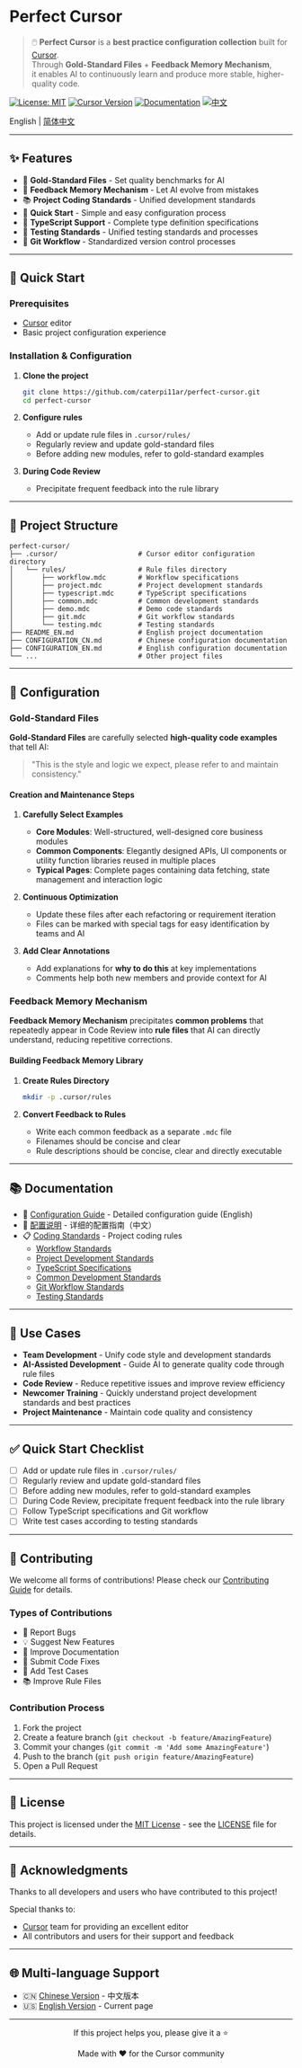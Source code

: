 # Perfect Cursor

> 🖱️ **Perfect Cursor** is a **best practice configuration collection** built for [Cursor](https://cursor.com).  
> Through **Gold-Standard Files** + **Feedback Memory Mechanism**,  
> it enables AI to continuously learn and produce more stable, higher-quality code.

[![License: MIT](https://img.shields.io/badge/License-MIT-yellow.svg)](https://opensource.org/licenses/MIT)
[![Cursor Version](https://img.shields.io/badge/Cursor-Required-blue.svg)](https://cursor.com)
[![Documentation](https://img.shields.io/badge/Documentation-Complete-green.svg)](./CONFIGURATION_EN.md)
[![中文](https://img.shields.io/badge/中文-README_CN.md-red.svg)](./README_CN.md)


English | [简体中文](README.md)

---

## ✨ Features

- 🎯 **Gold-Standard Files** - Set quality benchmarks for AI
- 🧠 **Feedback Memory Mechanism** - Let AI evolve from mistakes  
- 📚 **Project Coding Standards** - Unified development standards
- 🚀 **Quick Start** - Simple and easy configuration process
- 🔧 **TypeScript Support** - Complete type definition specifications
- 🧪 **Testing Standards** - Unified testing standards and processes
- 📝 **Git Workflow** - Standardized version control processes

---

## 🚀 Quick Start

### Prerequisites

- [Cursor](https://cursor.com) editor
- Basic project configuration experience

### Installation & Configuration

1. **Clone the project**
   ```bash
   git clone https://github.com/caterpi11ar/perfect-cursor.git
   cd perfect-cursor
   ```

2. **Configure rules**
   - Add or update rule files in `.cursor/rules/`
   - Regularly review and update gold-standard files
   - Before adding new modules, refer to gold-standard examples

3. **During Code Review**
   - Precipitate frequent feedback into the rule library

---

## 📁 Project Structure

```
perfect-cursor/
├── .cursor/                    # Cursor editor configuration directory
│   └── rules/                  # Rule files directory
│       ├── workflow.mdc        # Workflow specifications
│       ├── project.mdc         # Project development standards
│       ├── typescript.mdc      # TypeScript specifications
│       ├── common.mdc          # Common development standards
│       ├── demo.mdc            # Demo code standards
│       ├── git.mdc             # Git workflow standards
│       └── testing.mdc         # Testing standards
├── README_EN.md                # English project documentation
├── CONFIGURATION_CN.md         # Chinese configuration documentation
├── CONFIGURATION_EN.md         # English configuration documentation
└── ...                         # Other project files
```

---

## 🔧 Configuration

### Gold-Standard Files

**Gold-Standard Files** are carefully selected **high-quality code examples** that tell AI:
> "This is the style and logic we expect, please refer to and maintain consistency."

#### Creation and Maintenance Steps

1. **Carefully Select Examples**
   - **Core Modules**: Well-structured, well-designed core business modules
   - **Common Components**: Elegantly designed APIs, UI components or utility function libraries reused in multiple places
   - **Typical Pages**: Complete pages containing data fetching, state management and interaction logic

2. **Continuous Optimization**
   - Update these files after each refactoring or requirement iteration
   - Files can be marked with special tags for easy identification by teams and AI

3. **Add Clear Annotations**
   - Add explanations for **why to do this** at key implementations
   - Comments help both new members and provide context for AI

### Feedback Memory Mechanism

**Feedback Memory Mechanism** precipitates **common problems** that repeatedly appear in Code Review into **rule files** that AI can directly understand, reducing repetitive corrections.

#### Building Feedback Memory Library

1. **Create Rules Directory**
   ```bash
   mkdir -p .cursor/rules
   ```

2. **Convert Feedback to Rules**
   - Write each common feedback as a separate `.mdc` file
   - Filenames should be concise and clear
   - Rule descriptions should be concise, clear and directly executable

---

## 📚 Documentation

- 📖 [Configuration Guide](./CONFIGURATION_EN.md) - Detailed configuration guide (English)
- 📖 [配置说明](./CONFIGURATION_CN.md) - 详细的配置指南（中文）
- 📋 [Coding Standards](./.cursor/rules/) - Project coding rules
  - [Workflow Standards](./.cursor/rules/workflow.mdc)
  - [Project Development Standards](./.cursor/rules/project.mdc)
  - [TypeScript Specifications](./.cursor/rules/typescript.mdc)
  - [Common Development Standards](./.cursor/rules/common.mdc)
  - [Git Workflow Standards](./.cursor/rules/git.mdc)
  - [Testing Standards](./.cursor/rules/testing.mdc)

---

## 🎯 Use Cases

- **Team Development** - Unify code style and development standards
- **AI-Assisted Development** - Guide AI to generate quality code through rule files
- **Code Review** - Reduce repetitive issues and improve review efficiency
- **Newcomer Training** - Quickly understand project development standards and best practices
- **Project Maintenance** - Maintain code quality and consistency

---

## ✅ Quick Start Checklist

* [ ] Add or update rule files in `.cursor/rules/`
* [ ] Regularly review and update gold-standard files
* [ ] Before adding new modules, refer to gold-standard examples
* [ ] During Code Review, precipitate frequent feedback into the rule library
* [ ] Follow TypeScript specifications and Git workflow
* [ ] Write test cases according to testing standards

---

## 🤝 Contributing

We welcome all forms of contributions! Please check our [Contributing Guide](.github/CONTRIBUTING.md) for details.

### Types of Contributions

- 🐛 Report Bugs
- 💡 Suggest New Features
- 📝 Improve Documentation
- 🔧 Submit Code Fixes
- 🧪 Add Test Cases
- 📚 Improve Rule Files

### Contribution Process

1. Fork the project
2. Create a feature branch (`git checkout -b feature/AmazingFeature`)
3. Commit your changes (`git commit -m 'Add some AmazingFeature'`)
4. Push to the branch (`git push origin feature/AmazingFeature`)
5. Open a Pull Request

---

## 📄 License

This project is licensed under the [MIT License](LICENSE) - see the [LICENSE](LICENSE) file for details.

---

## 🙏 Acknowledgments

Thanks to all developers and users who have contributed to this project!

Special thanks to:
- [Cursor](https://cursor.com) team for providing an excellent editor
- All contributors and users for their support and feedback

---

## 🌐 Multi-language Support

- 🇨🇳 [Chinese Version](./README.md) - 中文版本
- 🇺🇸 [English Version](./README_EN.md) - Current page

---

<div align="center">
  <p>If this project helps you, please give it a ⭐️</p>
  <p>Made with ❤️ for the Cursor community</p>
</div>
